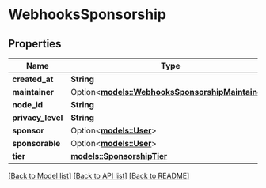 # WebhooksSponsorship

## Properties

Name | Type | Description | Notes
------------ | ------------- | ------------- | -------------
**created_at** | **String** |  | 
**maintainer** | Option<[**models::WebhooksSponsorshipMaintainer**](webhooks_sponsorship_maintainer.md)> |  | [optional]
**node_id** | **String** |  | 
**privacy_level** | **String** |  | 
**sponsor** | Option<[**models::User**](User.md)> |  | 
**sponsorable** | Option<[**models::User**](User.md)> |  | 
**tier** | [**models::SponsorshipTier**](Sponsorship_Tier.md) |  | 

[[Back to Model list]](../README.md#documentation-for-models) [[Back to API list]](../README.md#documentation-for-api-endpoints) [[Back to README]](../README.md)


